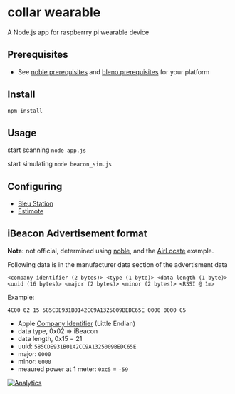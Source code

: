 # collar wearable 

<!-- [![Gitter](https://badges.gitter.im/Join%20Chat.svg)](https://gitter.im/sandeepmistry/node-bleacon?utm_source=badge&utm_medium=badge&utm_campaign=pr-badge&utm_content=badge)
 -->

A Node.js app for raspberrry pi wearable device

## Prerequisites

 * See [noble prerequisites](https://github.com/sandeepmistry/noble#prerequisites) and [bleno prerequisites](https://github.com/sandeepmistry/bleno#prerequisites) for your platform

## Install

```sh
npm install 
```

## Usage
start scanning
```node app.js```

start simulating
```node beacon_sim.js```

## Configuring

 * [Bleu Station](https://github.com/sandeepmistry/node-bleacon/tree/master/bleu-station)
 * [Estimote](https://github.com/sandeepmistry/node-bleacon/tree/master/estimote)

## iBeacon Advertisement format

__Note:__ not official, determined using [noble](https://github.com/sandeepmistry/noble), and the [AirLocate](http://adcdownload.apple.com/wwdc_2013/wwdc_2013_sample_code/ios_airlocate.zip) example.

Following data is in the manufacturer data section of the advertisment data

```
<company identifier (2 bytes)> <type (1 byte)> <data length (1 byte)> <uuid (16 bytes)> <major (2 bytes)> <minor (2 bytes)> <RSSI @ 1m>
```

Example:

```
4C00 02 15 585CDE931B0142CC9A1325009BEDC65E 0000 0000 C5
```

 * Apple [Company Identifier](https://www.bluetooth.org/en-us/specification/assigned-numbers/company-identifiers) (Little Endian)
 * data type, 0x02 => iBeacon
 * data length, 0x15 = 21
 * uuid: ```585CDE931B0142CC9A1325009BEDC65E```
 * major: ```0000```
 * minor: ```0000```
 * meaured power at 1 meter: ```0xc5``` = ```-59```

[![Analytics](https://ga-beacon.appspot.com/UA-56089547-1/sandeepmistry/node-bleacon?pixel)](https://github.com/igrigorik/ga-beacon)